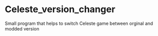 # Celeste_version_changer
 Small program that helps to switch Celeste game between orginal and modded version

